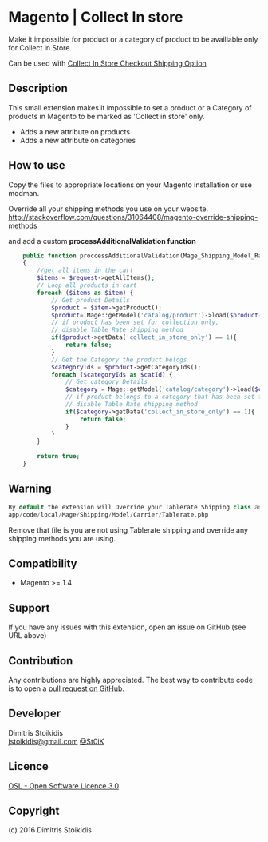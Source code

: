 Magento | Collect In store
============================
Make it impossible for product or a category of product to be availiable only for Collect in Store.

Can be used with [Collect In Store Checkout Shipping Option](https://www.magentocommerce.com/magento-connect/collect-in-store-checkout-shipping-option.html)

Description
-----------
This small extension makes it impossible to set a product or a Category of products in Magento 
to be marked as 'Collect in store' only.

- Adds a new attribute on products
- Adds a new attribute on categories

How to use
-------------
Copy the files to appropriate locations on your Magento installation or use modman.

Override all your shipping methods you use on your website.
http://stackoverflow.com/questions/31064408/magento-override-shipping-methods

and add a custom **processAdditionalValidation function**

```php
    public function proccessAdditionalValidation(Mage_Shipping_Model_Rate_Request $request)
    {
        //get all items in the cart
        $items = $request->getAllItems();
        // Loop all products in cart
        foreach ($items as $item) {
            // Get product Details 
            $product = $item->getProduct();
            $product= Mage::getModel('catalog/product')->load($product->getId());
            // if product has been set for collection only,
            // disable Table Rate shipping method
            if($product->getData('collect_in_store_only') == 1){
                return false;
            }
            // Get the Category the product belogs
            $categoryIds = $product->getCategoryIds();
            foreach ($categoryIds as $catId) {
                // Get category Details
                $category = Mage::getModel('catalog/category')->load($catId);
                // if product belongs to a category that has been set for collection only,
                // disable Table Rate shipping method
                if($category->getData('collect_in_store_only') == 1){
                    return false;
                }
            }
        }
        
        return true;
    }
```

**Warning**
------------

```php
By default the extension will Override your Tablerate Shipping class and will add that function.
app/code/local/Mage/Shipping/Model/Carrier/Tablerate.php
```

Remove that file is you are not using Tablerate shipping and override any shipping methods you are using.


Compatibility
-------------
- Magento >= 1.4

Support
-------
If you have any issues with this extension, open an issue on GitHub (see URL above)

Contribution
------------
Any contributions are highly appreciated. The best way to contribute code is to open a
[pull request on GitHub](https://help.github.com/articles/using-pull-requests).

Developer
---------
Dimitris Stoikidis  
jstoikidis@gmail.com
[@St0iK](https://twitter.com/St0iK)

Licence
-------
[OSL - Open Software Licence 3.0](http://opensource.org/licenses/osl-3.0.php)

Copyright
---------
(c) 2016 Dimitris Stoikidis